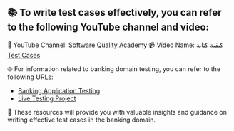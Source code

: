 ## 📚 To write test cases effectively, you can refer to the following YouTube channel and video:

🎥 YouTube Channel: [Software Quality Academy](https://www.youtube.com/channel/xxxxxxxx)
📹 Video Name: [كيفية كتابة Test Cases](https://www.youtube.com/watch?v=xxxxxxxxx)

🌐 For information related to banking domain testing, you can refer to the following URLs:

- [Banking Application Testing](https://www.guru99.com/banking-application-testing.html)
- [Live Testing Project](https://www.guru99.com/live-testing-project.html)

📖 These resources will provide you with valuable insights and guidance on writing effective test cases in the banking domain.
